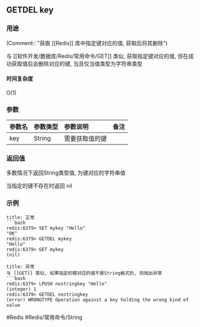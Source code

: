 ## GETDEL key

### 用途
(Comment:: "获取 [[Redis]] 库中指定键对应的值, 获取后将其删除")

与 [[软件开发/数据库/Redis/常用命令/GET]] 类似, 获取指定键对应的值, 但在成功获取值后会删除对应的键, 当且仅当值类型为字符串类型

#### 时间复杂度
O(1)

### 参数
|参数名|参数类型|参数说明|备注|
|:-|:-|:-|:-|
|key|String|需要获取值的键||

### 返回值
多数情况下返回String类型值, 为键对应的字符串值

当指定的键不存在时返回 nil

### 示例
```ad-info
title: 正常
```bash
redis:6379> SET mykey "Hello"
"OK"
redis:6379> GETDEL mykey
"Hello"
redis:6379> GET mykey
(nil)
```

```ad-danger
title: 异常
与 [[GET]] 类似, 如果指定的键对应的值不是String格式的, 则抛出异常
```bash
redis:6379> LPUSH nostringkey "Hello"
(integer) 1
redis:6379> GETDEL nostringkey
(error) WRONGTYPE Operation against a key holding the wrong kind of value
```

#Redis #Redis/常用命令/String 